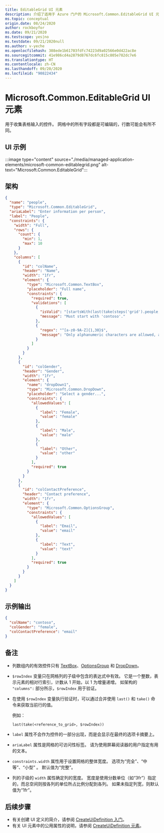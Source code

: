 ```yaml
---
title: EditableGrid UI 元素
description: 介绍了适用于 Azure 门户的 Microsoft.Common.EditableGrid UI 元素。 使用户能够收集表格输入。
ms.topic: conceptual
origin.date: 08/24/2020
author: rockboyfor
ms.date: 09/21/2020
ms.testscope: yes|no
ms.testdate: 09/21/2020null
ms.author: v-yeche
ms.openlocfilehash: 308ede1b61703fdfc74223d9a02566e0d422ac8e
ms.sourcegitcommit: 41e986cd4a2879d8767dc6fc815c805e782dc7e6
ms.translationtype: HT
ms.contentlocale: zh-CN
ms.lasthandoff: 09/20/2020
ms.locfileid: "90822434"
---
```

<!--Verified successfully-->
# <a name="microsoftcommoneditablegrid-ui-element"></a>Microsoft.Common.EditableGrid UI 元素

用于收集表格输入的控件。 网格中的所有字段都是可编辑的，行数可能会有所不同。

## <a name="ui-sample"></a>UI 示例

:::image type="content" source="./media/managed-application-elements/microsoft-common-editablegrid.png" alt-text="Microsoft.Common.EditableGrid":::

## <a name="schema"></a>架构

```json
{
  "name": "people",
  "type": "Microsoft.Common.EditableGrid",
  "ariaLabel": "Enter information per person",
  "label": "People",
  "constraints": {
    "width": "Full",
    "rows": {
      "count": {
        "min": 1,
        "max": 10
      }
    },
    "columns": [
      {
        "id": "colName",
        "header": "Name",
        "width": "1fr",
        "element": {
          "type": "Microsoft.Common.TextBox",
          "placeholder": "Full name",
          "constraints": {
            "required": true,
            "validations": [
              {
                "isValid": "[startsWith(last(take(steps('grid').people, $rowIndex)).colName, 'contoso')]",
                "message": "Must start with 'contoso'."
              },
              {
                "regex": "^[a-z0-9A-Z]{1,30}$",
                "message": "Only alphanumeric characters are allowed, and the value must be 1-30 characters long."
              }
            ]
          }
        }
      },
      {
        "id": "colGender",
        "header": "Gender",
        "width": "1fr",
        "element": {
          "name": "dropDown1",
          "type": "Microsoft.Common.DropDown",
          "placeholder": "Select a gender...",
          "constraints": {
            "allowedValues": [
              {
                "label": "Female",
                "value": "female"
              },
              {
                "label": "Male",
                "value": "male"
              },
              {
                "label": "Other",
                "value": "other"
              }
            ],
            "required": true
          }
        }
      },
      {
        "id": "colContactPreference",
        "header": "Contact preference",
        "width": "1fr",
        "element": {
          "type": "Microsoft.Common.OptionsGroup",
          "constraints": {
            "allowedValues": [
              {
                "label": "Email",
                "value": "email"
              },
              {
                "label": "Text",
                "value": "text"
              }
            ],
            "required": true
          }
        }
      }
    ]
  }
}
```

## <a name="sample-output"></a>示例输出

```json
{
  "colName": "contoso",
  "colGender": "female",
  "colContactPreference": "email"
}
```

## <a name="remarks"></a>备注

- 列数组内的有效控件只有 [TextBox](microsoft-common-textbox.md)、[OptionsGroup](microsoft-common-optionsgroup.md) 和 [DropDown](microsoft-common-dropdown.md)。
- `$rowIndex` 变量只在网格列的子级中包含的表达式中有效。 它是一个整数，表示元素的相对行索引，计数从 1 开始，以 1 为增量递增。 如架构的 `"columns":` 部分所示，`$rowIndex` 用于验证。
- 在使用 `$rowIndex` 变量执行验证时，可以通过合并使用 `last()` 和 `take()` 命令来获取当前行的值。

    例如：

    `last(take(<reference_to_grid>, $rowIndex))`

- `label` 属性不会作为控件的一部分出现，而是会显示在最终的选项卡摘要上。
- `ariaLabel` 属性是网格的可访问性标签。 请为使用屏幕阅读器的用户指定有用的文本。
- `constraints.width` 属性用于设置网格的整体宽度。 选项为“完全”、“中等”、“小型”  。 默认值为“完整”。
- 列的子级的 `width` 属性确定列的宽度。 宽度是使用分数单位（如“3fr”）指定的，而总空间则按各列的单位所占比例分配到各列。 如果未指定列宽，则默认值为“1fr”。

## <a name="next-steps"></a>后续步骤

- 有关创建 UI 定义的简介，请参阅 [CreateUiDefinition 入门](create-uidefinition-overview.md)。
- 有关 UI 元素中的公用属性的说明，请参阅 [CreateUiDefinition 元素](create-uidefinition-elements.md)。

<!-- Update_Description: new article about microsoft common editablegrid -->
<!--NEW.date: 09/21/2020-->